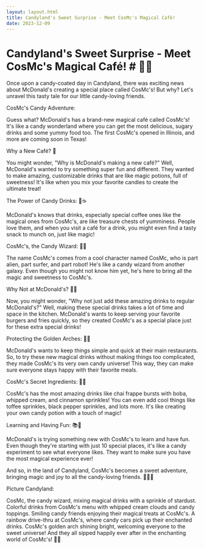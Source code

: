 ```yaml
---
layout: layout.html
title: Candyland's Sweet Surprise - Meet CosMc's Magical Café!
date: 2023-12-09
---
```

# Candyland's Sweet Surprise - Meet CosMc's Magical Café! # 🌈🍔

Once upon a candy-coated day in Candyland, there was exciting news about McDonald's creating a special place called CosMc's! But why? Let's unravel this tasty tale for our little candy-loving friends.

CosMc's Candy Adventure:

Guess what? McDonald's has a brand-new magical café called CosMc's! It's like a candy wonderland where you can get the most delicious, sugary drinks and some yummy food too. The first CosMc's opened in Illinois, and more are coming soon in Texas!

Why a New Café? 🤔

You might wonder, "Why is McDonald's making a new café?" Well, McDonald's wanted to try something super fun and different. They wanted to make amazing, customizable drinks that are like magic potions, full of sweetness! It's like when you mix your favorite candies to create the ultimate treat!

The Power of Candy Drinks: 🍭☕

McDonald's knows that drinks, especially special coffee ones like the magical ones from CosMc's, are like treasure chests of yumminess. People love them, and when you visit a café for a drink, you might even find a tasty snack to munch on, just like magic!

CosMc's, the Candy Wizard: 🚀🤖

The name CosMc's comes from a cool character named CosMc, who is part alien, part surfer, and part robot! He's like a candy wizard from another galaxy. Even though you might not know him yet, he's here to bring all the magic and sweetness to CosMc's.

Why Not at McDonald's? 🍔🍟

Now, you might wonder, "Why not just add these amazing drinks to regular McDonald's?" Well, making these special drinks takes a lot of time and space in the kitchen. McDonald's wants to keep serving your favorite burgers and fries quickly, so they created CosMc's as a special place just for these extra special drinks!

Protecting the Golden Arches: 🌈🍟

McDonald's wants to keep things simple and quick at their main restaurants. So, to try these new magical drinks without making things too complicated, they made CosMc's its very own candy universe! This way, they can make sure everyone stays happy with their favorite meals.

CosMc's Secret Ingredients: 🍬🧪

CosMc's has the most amazing drinks like chai frappe bursts with boba, whipped cream, and cinnamon sprinkles! You can even add cool things like toffee sprinkles, black pepper sprinkles, and lots more. It's like creating your own candy potion with a touch of magic!

Learning and Having Fun: 📚🎉

McDonald's is trying something new with CosMc's to learn and have fun. Even though they're starting with just 10 special places, it's like a candy experiment to see what everyone likes. They want to make sure you have the most magical experience ever!

And so, in the land of Candyland, CosMc's becomes a sweet adventure, bringing magic and joy to all the candy-loving friends. 🚀🍬✨

Picture Candyland:

CosMc, the candy wizard, mixing magical drinks with a sprinkle of stardust.
Colorful drinks from CosMc's menu with whipped cream clouds and candy toppings.
Smiling candy friends enjoying their magical treats at CosMc's.
A rainbow drive-thru at CosMc's, where candy cars pick up their enchanted drinks.
CosMc's golden arch shining bright, welcoming everyone to the sweet universe!
And they all sipped happily ever after in the enchanting world of CosMc's! 🌟🍹